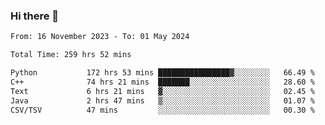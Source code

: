 ### Hi there 👋

<!--
**floyiac/floyiac** is a ✨ _special_ ✨ repository because its `README.md` (this file) appears on your GitHub profile.

Here are some ideas to get you started:

- 🔭 I’m currently working on ...
- 🌱 I’m currently learning ...
- 👯 I’m looking to collaborate on ...
- 🤔 I’m looking for help with ...
- 💬 Ask me about ...
- 📫 How to reach me: ...
- 😄 Pronouns: ...
- ⚡ Fun fact: ...
-->

<!--START_SECTION:waka-->

```txt
From: 16 November 2023 - To: 01 May 2024

Total Time: 259 hrs 52 mins

Python           172 hrs 53 mins ████████████████▓░░░░░░░░   66.49 %
C++              74 hrs 21 mins  ███████░░░░░░░░░░░░░░░░░░   28.60 %
Text             6 hrs 21 mins   ▓░░░░░░░░░░░░░░░░░░░░░░░░   02.45 %
Java             2 hrs 47 mins   ▒░░░░░░░░░░░░░░░░░░░░░░░░   01.07 %
CSV/TSV          47 mins         ░░░░░░░░░░░░░░░░░░░░░░░░░   00.30 %
```

<!--END_SECTION:waka-->
